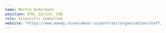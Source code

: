 ```yaml
---
name: Martin Ackermann
position: ETH, Zurich, CHE
role: Scientific Committee
website: "https://www.eawag.ch/en/about-us/portrait/organisation/staff/profile/martin-ackermann/show/"
---
```

